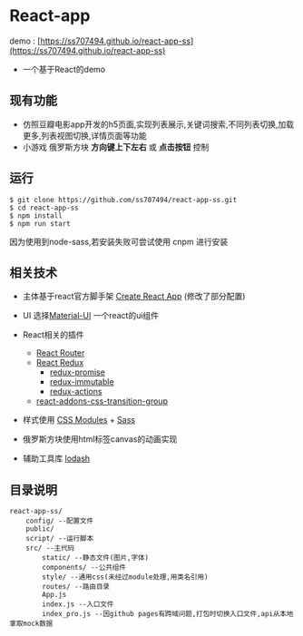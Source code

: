
# React-app

demo : [https://ss707494.github.io/react-app-ss](https://ss707494.github.io/react-app-ss)

 * 一个基于React的demo


## 现有功能
* 仿照豆瓣电影app开发的h5页面,实现列表展示,关键词搜索,不同列表切换,加载更多,列表视图切换,详情页面等功能
* 小游戏 俄罗斯方块 **方向键上下左右** 或 **点击按钮** 控制 

## 运行
```
$ git clone https://github.com/ss707494/react-app-ss.git
$ cd react-app-ss
$ npm install 
$ npm run start

```
因为使用到node-sass,若安装失败可尝试使用 cnpm 进行安装

## 相关技术
* 主体基于react官方脚手架 [Create React App](https://github.com/facebookincubator/create-react-app)  (修改了部分配置)
* UI 选择[Material-UI](https://github.com/callemall/material-ui) 一个react的ui组件
* React相关的插件
    * [React Router](https://github.com/ReactTraining/react-router)
    * [React Redux](https://github.com/reactjs/react-redux)
        * [redux-promise](https://github.com/acdlite/redux-promise)
        * [redux-immutable](https://github.com/gajus/redux-immutable)
        * [redux-actions](https://github.com/acdlite/redux-actions)
    * [react-addons-css-transition-group](https://facebook.github.io/react/docs/animation.html)
* 样式使用 [CSS Modules](https://github.com/css-modules/css-modules) + [Sass](https://github.com/sass/sass) 

* 俄罗斯方块使用html标签canvas的动画实现

* 辅助工具库 [lodash](https://github.com/lodash/lodash)

## 目录说明

```
react-app-ss/
    config/ --配置文件
    public/
    script/ --运行脚本
    src/ --主代码
        static/ --静态文件(图片,字体)
        components/ --公共组件
        style/ --通用css(未经过module处理,用类名引用)
        routes/ --路由目录
        App.js
        index.js --入口文件
        index_pro.js --因github pages有跨域问题,打包时切换入口文件,api从本地拿取mock数据
        
```
